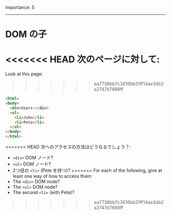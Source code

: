 importance: 5

---

# DOM の子

<<<<<<< HEAD
次のページに対して:
=======
Look at this page:
>>>>>>> ea7738bb7c3616bb51ff14ae3db2a2747d7888ff

```html
<html>
<body>
  <div>Users:</div>
  <ul>
    <li>John</li>
    <li>Pete</li>
  </ul>
</body>
</html>
```

<<<<<<< HEAD
次へのアクセスの方法はどうなるでしょう？:
- `<div>` DOM ノード?
- `<ul>` DOM ノード?
- 2つ目の `<li>` (Pete を持つ)?
=======
For each of the following, give at least one way of how to access them:
- The `<div>` DOM node?
- The `<ul>` DOM node?
- The second `<li>` (with Pete)?
>>>>>>> ea7738bb7c3616bb51ff14ae3db2a2747d7888ff
